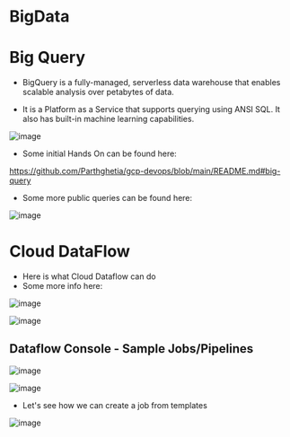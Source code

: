 # BigData

# Big Query

- BigQuery is a fully-managed, serverless data warehouse that enables scalable analysis over petabytes of data. 

- It is a Platform as a Service that supports querying using ANSI SQL. It also has built-in machine learning capabilities.

![image](https://user-images.githubusercontent.com/43883264/180685874-989fd11b-852f-41db-a870-27a97bd9afb2.png)

- Some initial Hands On can be found here:

https://github.com/Parthghetia/gcp-devops/blob/main/README.md#big-query

- Some more public queries can be found here:

![image](https://user-images.githubusercontent.com/43883264/180687427-7e3d71df-a962-4e75-afe2-6155414e67ea.png)

# Cloud DataFlow

- Here is what Cloud Dataflow can do
- Some more info here: [
](https://github.com/Parthghetia/gcp-devops/blob/main/README.md#google-dataflow)

![image](https://user-images.githubusercontent.com/43883264/180688691-fbc9bbd3-64c2-46a4-b325-665ea4cedd4a.png)

![image](https://user-images.githubusercontent.com/43883264/180691048-b9f756f6-1216-4f87-8cc5-82148db0c072.png)

## Dataflow Console - Sample Jobs/Pipelines

![image](https://user-images.githubusercontent.com/43883264/180691190-9443fd9d-9421-4a7e-b98f-645d38d76df6.png)

![image](https://user-images.githubusercontent.com/43883264/180691396-21e716ad-ba9c-4275-8c2b-be777b532dbc.png)

- Let's see how we can create a job from templates

![image](https://user-images.githubusercontent.com/43883264/180691748-39723aab-6130-4fa8-969d-982457997547.png)


